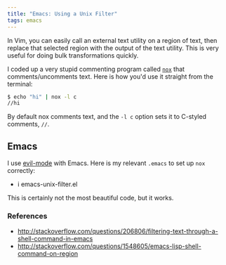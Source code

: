 ```yaml
---
title: "Emacs: Using a Unix Filter"
tags: emacs
---
```


In Vim, you can easily call an external text utility on a region of text, then replace that selected region with the output of the text utility.
This is very useful for doing bulk transformations quickly.

I coded up a very stupid commenting program called [`nox`][nox] that comments/uncomments text.
Here is how you'd use it straight from the terminal:

```{.bash .numberLines}
$ echo "hi" | nox -l c
//hi
```

By default nox comments text, and the `-l c` option sets it to C-styled comments, `//`.

## Emacs

I use [evil-mode][evil-mode] with Emacs.
Here is my relevant `.emacs` to set up `nox` correctly:

- i emacs-unix-filter.el

This is certainly not the most beautiful code, but it works.

### References
- <http://stackoverflow.com/questions/206806/filtering-text-through-a-shell-command-in-emacs>
- <http://stackoverflow.com/questions/1548605/emacs-lisp-shell-command-on-region>

[nox]:https://github.com/listx/nox
[evil-mode]:http://gitorious.org/evil/pages/Home
